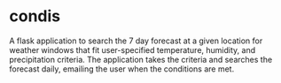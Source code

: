 # condis

A flask application to search the 7 day forecast at a given location for weather windows that fit user-specified temperature, humidity, and precipitation criteria. The application takes the criteria and searches the forecast daily, emailing the user when the conditions are met. 
